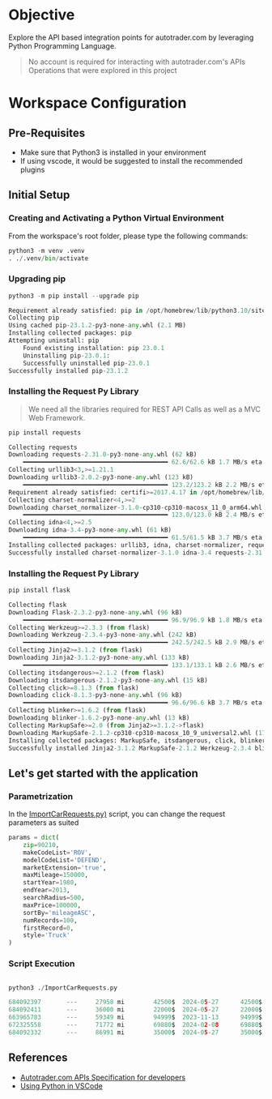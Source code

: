 # Objective

Explore the API based integration points for autotrader.com by leveraging Python Programming Language.

> No account is required for interacting with autotrader.com's APIs Operations that were explored in this project

# Workspace Configuration

## Pre-Requisites

* Make sure that Python3 is installed in your environment
* If using vscode, it would be suggested to install the recommended plugins

## Initial Setup

### Creating and Activating a Python Virtual Environment

From the workspace's root folder, please type the following commands:

```python
python3 -m venv .venv
. ./.venv/bin/activate

```

### Upgrading pip

```python
python3 -m pip install --upgrade pip

Requirement already satisfied: pip in /opt/homebrew/lib/python3.10/site-packages (23.0.1)
Collecting pip
Using cached pip-23.1.2-py3-none-any.whl (2.1 MB)
Installing collected packages: pip
Attempting uninstall: pip
    Found existing installation: pip 23.0.1
    Uninstalling pip-23.0.1:
    Successfully uninstalled pip-23.0.1
Successfully installed pip-23.1.2
```

### Installing the Request Py Library

> We need all the libraries required for REST API Calls as well as a MVC Web Framework.

```python
pip install requests

Collecting requests
Downloading requests-2.31.0-py3-none-any.whl (62 kB)
    ━━━━━━━━━━━━━━━━━━━━━━━━━━━━━━━━━━━━━━━━ 62.6/62.6 kB 1.7 MB/s eta 0:00:00
Collecting urllib3<3,>=1.21.1
Downloading urllib3-2.0.2-py3-none-any.whl (123 kB)
    ━━━━━━━━━━━━━━━━━━━━━━━━━━━━━━━━━━━━━━━━ 123.2/123.2 kB 2.2 MB/s eta 0:00:00
Requirement already satisfied: certifi>=2017.4.17 in /opt/homebrew/lib/python3.10/site-packages (from requests) (2022.12.7)
Collecting charset-normalizer<4,>=2
Downloading charset_normalizer-3.1.0-cp310-cp310-macosx_11_0_arm64.whl (123 kB)
    ━━━━━━━━━━━━━━━━━━━━━━━━━━━━━━━━━━━━━━━━ 123.0/123.0 kB 2.4 MB/s eta 0:00:00
Collecting idna<4,>=2.5
Downloading idna-3.4-py3-none-any.whl (61 kB)
    ━━━━━━━━━━━━━━━━━━━━━━━━━━━━━━━━━━━━━━━━ 61.5/61.5 kB 3.7 MB/s eta 0:00:00
Installing collected packages: urllib3, idna, charset-normalizer, requests
Successfully installed charset-normalizer-3.1.0 idna-3.4 requests-2.31.0 urllib3-2.0.2
```

### Installing the Request Py Library

```python
pip install flask

Collecting flask
Downloading Flask-2.3.2-py3-none-any.whl (96 kB)
    ━━━━━━━━━━━━━━━━━━━━━━━━━━━━━━━━━━━━━━━━ 96.9/96.9 kB 1.8 MB/s eta 0:00:00
Collecting Werkzeug>=2.3.3 (from flask)
Downloading Werkzeug-2.3.4-py3-none-any.whl (242 kB)
    ━━━━━━━━━━━━━━━━━━━━━━━━━━━━━━━━━━━━━━━━ 242.5/242.5 kB 2.9 MB/s eta 0:00:00
Collecting Jinja2>=3.1.2 (from flask)
Downloading Jinja2-3.1.2-py3-none-any.whl (133 kB)
    ━━━━━━━━━━━━━━━━━━━━━━━━━━━━━━━━━━━━━━━━ 133.1/133.1 kB 2.6 MB/s eta 0:00:00
Collecting itsdangerous>=2.1.2 (from flask)
Downloading itsdangerous-2.1.2-py3-none-any.whl (15 kB)
Collecting click>=8.1.3 (from flask)
Downloading click-8.1.3-py3-none-any.whl (96 kB)
    ━━━━━━━━━━━━━━━━━━━━━━━━━━━━━━━━━━━━━━━━ 96.6/96.6 kB 3.7 MB/s eta 0:00:00
Collecting blinker>=1.6.2 (from flask)
Downloading blinker-1.6.2-py3-none-any.whl (13 kB)
Collecting MarkupSafe>=2.0 (from Jinja2>=3.1.2->flask)
Downloading MarkupSafe-2.1.2-cp310-cp310-macosx_10_9_universal2.whl (17 kB)
Installing collected packages: MarkupSafe, itsdangerous, click, blinker, Werkzeug, Jinja2, flask
Successfully installed Jinja2-3.1.2 MarkupSafe-2.1.2 Werkzeug-2.3.4 blinker-1.6.2 click-8.1.3 flask-2.3.2 itsdangerous-2.1.2
```

## Let's get started with the application

### Parametrization

In the [ImportCarRequests.py)](./ImportCarRequests.py) script, you can change the request parameters as suited

```python
params = dict(
    zip=90210,
    makeCodeList='ROV',
    modelCodeList='DEFEND',
    marketExtension='true',
    maxMileage=150000,
    startYear=1980,
    endYear=2013,
    searchRadius=500,
    maxPrice=100000,
    sortBy='mileageASC',
    numRecords=100,
    firstRecord=0,
    style='Truck'
)
```
### Script Execution

```python

python3 ./ImportCarRequests.py 

684092397       ---     27958 mi        42500$  2024-05-27      42500$  SALDH1285PA537706
684092411       ---     36000 mi        22000$  2024-05-27      22000$  SALDV324XVA934925
663965783       ---     59349 mi        94999$  2023-11-13      94999$  SALDV3243VA130787
672325558       ---     71772 mi        69880$  2024-02-08      69880$  SALLDVAF7TA970849
684092332       ---     86991 mi        35000$  2024-05-27      35000$  SALDV3247VA264587
```

## References

* [Autotrader.com APIs Specification for developers](https://developers.autotrader.co.uk/api#introduction)
* [Using Python in VSCode](https://code.visualstudio.com/docs/python/environments)